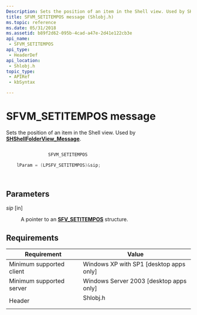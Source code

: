 ```yaml
---
Description: Sets the position of an item in the Shell view. Used by SHShellFolderView\_Message.
title: SFVM_SETITEMPOS message (Shlobj.h)
ms.topic: reference
ms.date: 05/31/2018
ms.assetid: b89f2d62-095b-4cad-a47e-2d41e122cb3e
api_name: 
 - SFVM_SETITEMPOS
api_type: 
 - HeaderDef
api_location: 
 - Shlobj.h
topic_type: 
 - APIRef
 - kbSyntax

---
```


# SFVM\_SETITEMPOS message

Sets the position of an item in the Shell view. Used by [**SHShellFolderView\_Message**](/windows/desktop/api/shlobj_core/nf-shlobj_core-shshellfolderview_message).


```C++

                SFVM_SETITEMPOS 

    lParam = (LPSFV_SETITEMPOS)&sip;

            
```



## Parameters

<dl> <dt>

*sip* \[in\]
</dt> <dd>

A pointer to an [**SFV\_SETITEMPOS**](/windows/desktop/api/Shlobj/ns-shlobj-sfv_setitempos) structure.

</dd> </dl>

## Requirements



| Requirement | Value |
|-------------------------------------|-------------------------------------------------------------------------------------|
| Minimum supported client<br/> | Windows XP with SP1 \[desktop apps only\]<br/>                                |
| Minimum supported server<br/> | Windows Server 2003 \[desktop apps only\]<br/>                                |
| Header<br/>                   | <dl> <dt>Shlobj.h</dt> </dl> |



 

 





